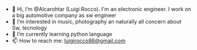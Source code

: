 - 👋 Hi, I’m @Alcarohtar (Luigi Rocco). I'm an electronic engineer.
I work on a big automotive company as sw engineer
- 👀 I’m interested in music, photography an naturally all concern about Sw, tecnology
- 🌱 I’m currently learning python language
- 📫 How to reach me: luigirocco86@gmail.com 

<!---
Alcarohtar/Alcarohtar is a ✨ special ✨ repository because its `README.md` (this file) appears on your GitHub profile.
You can click the Preview link to take a look at your changes.
--->
